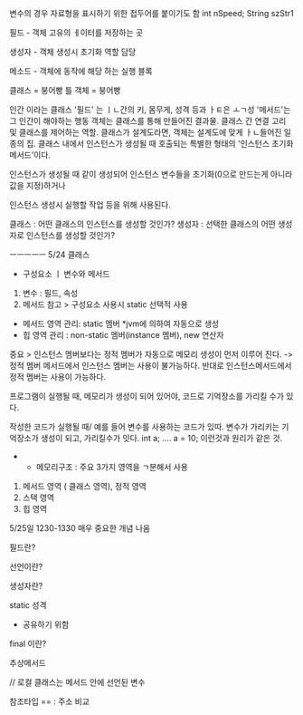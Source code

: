 변수의 경우 자료형을 표시하기 위한 접두어를 붙이기도 함
int nSpeed; String szStr1

필드 - 객체 고유의 ㅔ이터를 저장하는 곳

생성자 -  객체 생성시 초기화 역할 담당

메소드 - 객체에 동작에 해당 하는 실행 블록 

클래스 = 붕어빵 틀
객체 = 붕어빵 

인간 이라는 클래스
'필드' 는 ㅣㄴ간의 키, 몸무게, 성격 등과 ㅏㅌ은 ㅗㄱ성
'메서드'는 그 인간이 해야하는 행동 
객체는 클래스를 통해 만들어진 결과물. 클래스 간 연결 고리 및 클래스를 제어하는 역할. 클래스가 설계도라면, 객체는 설계도에 맞게 ㅏㄴ들어진 일종의 집. 
클래스 내에서 인스턴스가 생성될 때 호출되는 특별한 형태의 '인스턴스 초기화 메서드'이다.

 
인스턴스가 생성될 때 같이 생성되어 인스턴스 변수들을 초기화(0으로 만드는게 아니라 값을 지정)하거나


인스턴스 생성시 실행할 작업 등을 위해 사용된다.

클래스 : 어떤 클래스의 인스턴스를 생성할 것인가?
생성자 : 선택한 클래스의 어떤 생성자로 인스턴스를 생성할 것인가?

ㅡㅡㅡㅡㅡ
5/24
클래스
- 구성요소 ㅣ 변수와 메서드
 1) 변수 : 필드, 속성
 2) 메서드
    참고 > 구성요소 사용시 static 선택적 사용
 - 메서드 영역 관리: static 멤버 *jvm에 의하여 자동으로 생성 
 - 힙 영역 관리 : non-static 멤버(instance 멤버), new 연산자

 중요 > 인스턴스 멤버보다는 정적 멤버가 자동으로 메모리 생성이 먼저 이루어 진다. 
 -> 정적 멤버 메서드에서 인스턴스 멤버는 사용이 불가능하다.  반대로 인스턴스메서드에서 정적 멤버는 사용이 가능하다. 

프로그램이 실행될 때, 메모리가 생성이 되어 있어야, 코드로 기억장소를 가리킬 수가 있다. 

작성한 코드가 실행될 때/ 예를 들어 변수를 사용하는 코드가 있따. 변수가 가리키는 기억장소가 생성이 되고, 가리킬수가 잇다. 
int a;
....
a = 10; 
이런것과 원리가 같은 것. 

- - 메모리구조 : 주요 3가지 영역을 ㄱ분해서 사용
 1) 메서드 영역 ( 클래스 영역), 정적 영역
 2) 스택 영역
 3) 힙 영역


5/25일 1230-1330
매우 중요한 개념 나옴



필드란?

선언이란?

생성자란?

static 성격
- 공유하기 위함

final 이란?

추상메서드

// 로컬 클래스는 메서드 안에 선언된 변수

참조타입
== : 주소 비교
